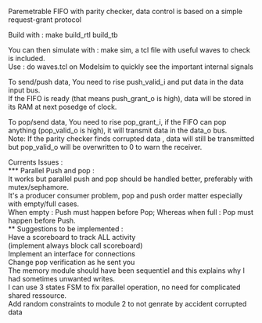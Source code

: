 Paremetrable FIFO with parity checker, data control is based on a simple request-grant protocol   

Build with : make build_rtl build_tb   

You can then simulate with : make sim, a tcl file with useful waves to check is included.   
Use : do waves.tcl on Modelsim to quickly see the important internal signals    


To send/push data, You need to rise push_valid_i and put data in the data input bus.   
If the FIFO is ready (that means push_grant_o is high), data will be stored in its RAM at next posedge of clock.   

To pop/send data, You need to rise pop_grant_i, if the FIFO can pop anything (pop_valid_o is high), it will transmit data in the data_o bus.   
Note: If the parity checker finds corrupted data , data will still be transmitted but pop_valid_o will be overwritten to 0 to warn the receiver.   



Currents Issues :   
*** Parallel Push and pop :  
It works but parallel push and pop should be handled better, preferably with mutex/sephamore.   
It's a producer consumer problem, pop and push order matter especially with empty/full cases.   
When empty : Push must happen before Pop; Whereas when full : Pop must happen before Push.   
** Suggestions to be implemented :    
Have a scoreboard to track ALL activity   
(implement always block call scoreboard)   
Implement an interface for connections   
Change pop verification as he sent you   
The memory module should have been sequentiel and this explains why I had sometimes unwanted writes.   
I can use 3 states FSM to fix parallel operation, no need for complicated shared ressource.   
Add random constraints to module 2 to not genrate by accident corrupted data   

